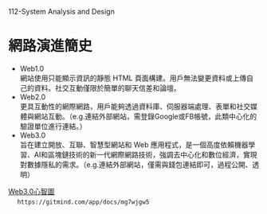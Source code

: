 112-System Analysis and Design

# 網路演進簡史
- Web1.0 <br>
網站使用只能顯示資訊的靜態 HTML 頁面構建。用戶無法變更資料或上傳自己的資料。社交互動僅限於簡單的聊天信差和論壇。
- Web2.0 <br>
更具互動性的網際網路，用戶能夠透過資料庫、伺服器端處理、表單和社交媒體與網站互動。（e.g.連結外部網站，需登錄Google或FB帳號，此類中心化的驗證單位進行連結。）
- Web3.0 <br>
旨在建立開放、互聯、智慧型網站和 Web 應用程式，是一個高度依賴機器學習、AI和區塊鏈技術的新一代網際網路技術，強調去中心化和數位經濟，實現對數據隱私的需求。（e.g.連結外部網站，僅需與錢包連結即可，過程公開、透明）

[Web3.0心智圖](https://gitmind.com/app/docs/mg7wjgw5) <br>　
`https://gitmind.com/app/docs/mg7wjgw5`
